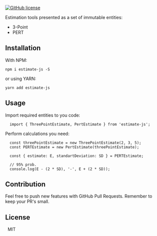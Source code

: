 [![GitHub license](https://img.shields.io/github/license/AndreyProgr/estimate-js)](https://github.com/AndreyProgr/estimate-js/blob/develop/LICENSE)

Estimation tools presented as a set of immutable entities:
  - 3-Point
  - PERT

## Installation

With NPM:
```
npm i estimate-js -S
```
or using YARN:
```
yarn add estimate-js
```

## Usage

Import required entities to you code:

```
  import { ThreePointEstimate, PertEstimate } from 'estimate-js';
```

Perform calculations you need:

```
  const threePointEstimate = new ThreePointEstimate(2, 3, 5);
  const PERTEstimate = new PertEstimate(threePointEstimate);

  const { estimate: E, standartDeviation: SD } = PERTEstimate;

  // 95% prob.
  console.log(E - (2 * SD), '-', E + (2 * SD));
```

## Contribution

Feel free to push new features with GitHub Pull Requests. Remember to keep your PR's small.

## License

&nbsp;&nbsp;MIT
